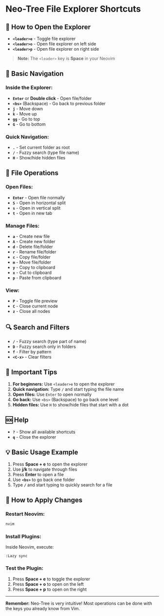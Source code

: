 # Neo-Tree File Explorer Shortcuts

## 🚀 How to Open the Explorer

- **`<leader>e`** - Toggle file explorer
- **`<leader>o`** - Open file explorer on left side
- **`<leader>p`** - Open file explorer on right side

> **Note:** The `<leader>` key is **Space** in your Neovim

## 📁 Basic Navigation

### Inside the Explorer:
- **`Enter`** or **Double click** - Open file/folder
- **`<bs>`** (Backspace) - Go back to previous folder
- **`j`** - Move down
- **`k`** - Move up
- **`gg`** - Go to top
- **`G`** - Go to bottom

### Quick Navigation:
- **`.`** - Set current folder as root
- **`/`** - Fuzzy search (type file name)
- **`H`** - Show/hide hidden files

## 📝 File Operations

### Open Files:
- **`Enter`** - Open file normally
- **`S`** - Open in horizontal split
- **`s`** - Open in vertical split
- **`t`** - Open in new tab

### Manage Files:
- **`a`** - Create new file
- **`A`** - Create new folder
- **`d`** - Delete file/folder
- **`r`** - Rename file/folder
- **`c`** - Copy file/folder
- **`m`** - Move file/folder
- **`y`** - Copy to clipboard
- **`x`** - Cut to clipboard
- **`p`** - Paste from clipboard

### View:
- **`P`** - Toggle file preview
- **`C`** - Close current node
- **`z`** - Close all nodes

## 🔍 Search and Filters

- **`/`** - Fuzzy search (type part of name)
- **`D`** - Fuzzy search only in folders
- **`f`** - Filter by pattern
- **`<C-x>`** - Clear filters

## 🎯 Important Tips

1. **For beginners:** Use `<leader>e` to open the explorer
2. **Quick navigation:** Type `/` and start typing the file name
3. **Open files:** Use `Enter` to open normally
4. **Go back:** Use `<bs>` (Backspace) to go back one level
5. **Hidden files:** Use `H` to show/hide files that start with a dot

## 🆘 Help

- **`?`** - Show all available shortcuts
- **`q`** - Close the explorer

## 💡 Basic Usage Example

1. Press **Space + e** to open the explorer
2. Use **j/k** to navigate through files
3. Press **Enter** to open a file
4. Use **`<bs>`** to go back one folder
5. Type **`/`** and start typing to quickly search for a file

## 🔄 How to Apply Changes

### **Restart Neovim:**
```bash
nvim
```

### **Install Plugins:**
Inside Neovim, execute:
```vim
:Lazy sync
```

### **Test the Plugin:**
1. Press **Space + e** to toggle the explorer
2. Press **Space + o** to open on the left
3. Press **Space + p** to open on the right

---

**Remember:** Neo-Tree is very intuitive! Most operations can be done with the keys you already know from Vim. 